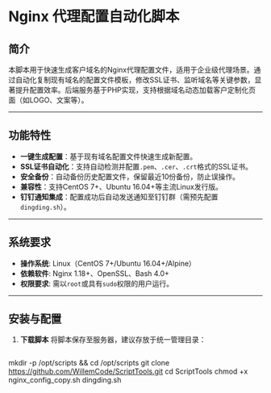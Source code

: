 # Nginx 代理配置自动化脚本

## 简介

本脚本用于快速生成客户域名的Nginx代理配置文件，适用于企业级代理场景。通过自动化复制现有域名的配置文件模板，修改SSL证书、监听域名等关键参数，显著提升配置效率。后端服务基于PHP实现，支持根据域名动态加载客户定制化页面（如LOGO、文案等）。

---

## 功能特性

- **一键生成配置**：基于现有域名配置文件快速生成新配置。
- **SSL证书自动化**：支持自动检测并配置`.pem`、`.cer`、`.crt`格式的SSL证书。
- **安全备份**：自动备份历史配置文件，保留最近10份备份，防止误操作。
- **兼容性**：支持CentOS 7+、Ubuntu 16.04+等主流Linux发行版。
- **钉钉通知集成**：配置成功后自动发送通知至钉钉群（需预先配置`dingding.sh`）。

---

## 系统要求

- **操作系统**: Linux（CentOS 7+/Ubuntu 16.04+/Alpine）
- **依赖软件**: Nginx 1.18+、OpenSSL、Bash 4.0+
- **权限要求**: 需以`root`或具有`sudo`权限的用户运行。

---

## 安装与配置

1. **下载脚本**
   将脚本保存至服务器，建议存放于统一管理目录：
   ```````````bash
mkdir -p /opt/scripts && cd /opt/scripts
git clone https://github.com/WillemCode/ScriptTools.git
cd ScriptTools
chmod +x nginx_config_copy.sh dingding.sh
``````

